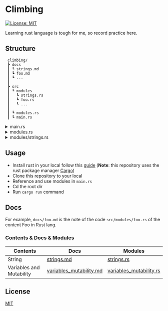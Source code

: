 # Climbing
[![License: MIT](https://img.shields.io/badge/License-MIT-yellow.svg)](https://github.com/deranson/climbing/blob/main/LICENSE)

Learning rust language is tough for me, so record practice here.

## Structure
```
 climbing/
 ┣ docs
 ┃ ┗ strings.md
 ┃ ┗ foo.md
 ┃ ┗ ...
 ┃
 ┣ src
 ┃ ┗ modules
 ┃   ┗ strings.rs
 ┃   ┗ foo.rs
 ┃   ┗ ...
 ┃
 ┃ ┗ modules.rs
 ┃ ┗ main.rs
```

<details>
 <summary>main.rs</summary>
 
 ```
mod modules;

use modules::strings::qstring;

fn main() {
    let quote = qstring("Learning rust language is tough for me, so record practice here");

    println!("{}", quote);
}
...
```
</details>

<details>
 <summary>modules.rs</summary>
 
```
pub mod strings;

...
```
</details>

<details>
 <summary>modules/strings.rs</summary>
 
```
/// Create String from &str directly

pub fn qstring(str: &str) -> String {
    String::from(str)
}

...
```
</details>

## Usage

- Install rust in your local follow this [guide](https://www.rust-lang.org/tools/install) (**Note**: this repository uses the rust package manager [Cargo](https://doc.rust-lang.org/cargo/))
- Clone this repository to your local
- Reference and use modules in `main.rs`
- Cd the root dir
- Run `cargo run` command

## Docs
For example, `docs/foo.md` is the note of the code `src/modules/foo.rs` of the content Foo in Rust lang.
### **Contents** & **Docs** & **Modules**
| Contents | Docs | Modules |
| --- | --- | --- |
| String | [strings.md](docs/strings.md) | [strings.rs](src/modules/strings.rs) |
| Variables and Mutability | [variables_mutability.md](docs/variables_mutability.md) | [variables_mutability.rs](src/modules/variables_mutability.rs) |


## License
[MIT](https://github.com/deranson/climbing/blob/main/LICENSE)
